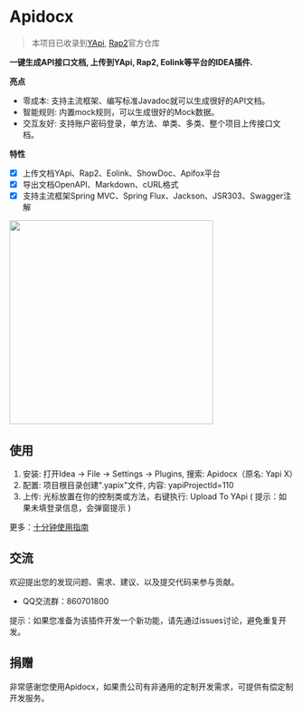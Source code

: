 # Apidocx
> 本项目已收录到[YApi](https://github.com/YMFE/yapi), [Rap2](https://github.com/thx/rap2-delos)官方仓库

**一键生成API接口文档, 上传到YApi, Rap2, Eolink等平台的IDEA插件.**

**亮点**
- 零成本: 支持主流框架、编写标准Javadoc就可以生成很好的API文档。
- 智能规则: 内置mock规则，可以生成很好的Mock数据。
- 交互友好: 支持账户密码登录，单方法、单类、多类、整个项目上传接口文档。

**特性**

- [x] 上传文档YApi、Rap2、Eolink、ShowDoc、Apifox平台
- [x] 导出文档OpenAPI、Markdown、cURL格式
- [x] 支持主流框架Spring MVC、Spring Flux、Jackson、JSR303、Swagger注解

<img src="docs/screenshots.gif" height="360">

## 使用
1. 安装: 打开Idea -> File -> Settings -> Plugins, 搜索: Apidocx（原名: Yapi X）
2. 配置: 项目根目录创建".yapix"文件, 内容: yapiProjectId=110
3. 上传: 光标放置在你的控制类或方法，右键执行: Upload To YApi ( 提示：如果未填登录信息，会弹窗提示 )

更多：[十分钟使用指南](docs/GUIDE.md)

## 交流
欢迎提出您的发现问题、需求、建议、以及提交代码来参与贡献。
- QQ交流群：860701800

提示：如果您准备为该插件开发一个新功能，请先通过issues讨论，避免重复开发。

## 捐赠
非常感谢您使用Apidocx，如果贵公司有非通用的定制开发需求，可提供有偿定制开发服务。
